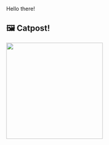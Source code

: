Hello there!



## 🖼️ Catpost!

<sub>
    <img src="https://cdn2.thecatapi.com/images/zYQYV36Ak.png" height="256">
</sub>

